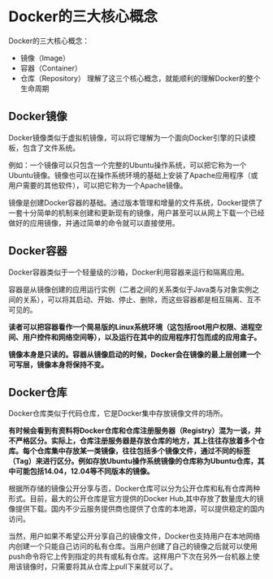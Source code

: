 # Docker的三大核心概念
Docker的三大核心概念：
* 镜像（Image）
* 容器（Container）
* 仓库（Repository）
理解了这三个核心概念，就能顺利的理解Docker的整个生命周期

## Docker镜像
Docker镜像类似于虚拟机镜像，可以将它理解为一个面向Docker引擎的只读模板，包含了文件系统。

例如：一个镜像可以只包含一个完整的Ubuntu操作系统，可以把它称为一个Ubuntu镜像。镜像也可以在操作系统环境的基础上安装了Apache应用程序（或用户需要的其他软件），可以把它称为一个Apache镜像。

镜像是创建Docker容器的基础。通过版本管理和增量的文件系统，Docker提供了一套十分简单的机制来创建和更新现有的镜像，用户甚至可以从网上下载一个已经做好的应用镜像，并通过简单的命令就可以直接使用。

## Docker容器
Docker容器类似于一个轻量级的沙箱，Docker利用容器来运行和隔离应用。

容器是从镜像创建的应用运行实例（二者之间的关系类似于Java类与对象实例之间的关系），可以将其启动、开始、停止、删除，而这些容器都是相互隔离、互不可见的。

**读者可以把容器看作一个简易版的Linux系统环境（这包括root用户权限、进程空间、用户控件和网络空间等），以及运行在其中的应用程序打包而成的应用盒子。**

**镜像本身是只读的。容器从镜像启动的时候，Docker会在镜像的最上层创建一个可写层，镜像本身将保持不变。**

## Docker仓库
Docker仓库类似于代码仓库，它是Docker集中存放镜像文件的场所。

**有时候会看到有资料将Docker仓库和仓库注册服务器（Registry）混为一谈，并不严格区分。实际上，仓库注册服务器是存放仓库的地方，其上往往存放着多个仓库。每个仓库集中存放某一类镜像，往往包括多个镜像文件，通过不同的标签（Tag）来进行区分。例如存放Ubuntu操作系统镜像的仓库称为Ubuntu仓库，其中可能包括14.04，12.04等不同版本的镜像。**

根据所存储的镜像公开分享与否，Docker仓库可以分为公开仓库和私有仓库两种形式。目前，最大的公开仓库是官方提供的Docker Hub,其中存放了数量庞大的镜像提供下载。国内不少云服务提供商也提供了仓库的本地源，可以提供稳定的国内访问。

当然，用户如果不希望公开分享自己的镜像文件，Docker也支持用户在本地网络内创建一个只能自己访问的私有仓库。当用户创建了自己的镜像之后就可以使用push命令将它上传到指定的共有或私有仓库。这样用户下次在另外一台机器上使用该镜像时，只需要将其从仓库上pull下来就可以了。
